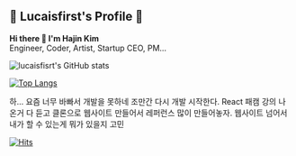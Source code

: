 ## 🖤 Lucaisfirst's Profile 🖤

**Hi there 👋 I'm Hajin Kim** <br>
Engineer, Coder, Artist, Startup CEO, PM...

![lucaisfisrt's GitHub stats](https://github-readme-stats.vercel.app/api?username=lucaisfirst&show_icons=true)

[![Top Langs](https://github-readme-stats.vercel.app/api/top-langs/?username=lucaisfirst&layout=compact&langs_count=10)](https://github.com/lucaisfirst/github-readme-stats)

하... 요즘 너무 바빠서 개발을 못하네 
조만간 다시 개발 시작한다. 
React 패캠 강의 나온거 다 듣고
클론으로 웹사이트 만들어서 레퍼런스 많이 만들어놓자. 
웹사이트 넘어서 내가 할 수 있는게 뭐가 있을지 고민

[![Hits](https://hits.seeyoufarm.com/api/count/incr/badge.svg?url=https%3A%2F%2Fgithub.com%2Flucaisfirst&count_bg=%2379C83D&title_bg=%23555555&icon=&icon_color=%23E7E7E7&title=hits&edge_flat=false)](https://hits.seeyoufarm.com)
